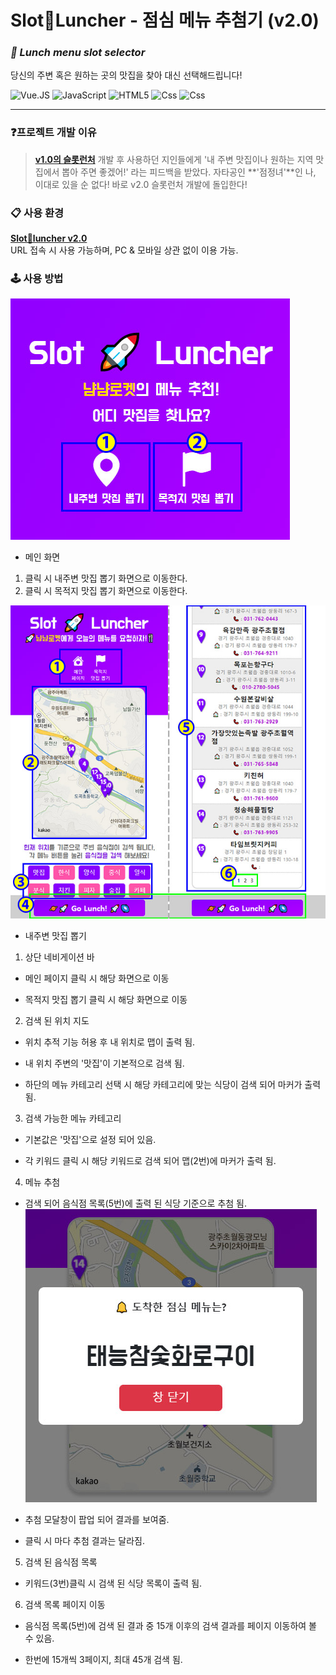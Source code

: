 # Slot🚀Luncher - 점심 메뉴 추첨기 (v2.0)
### _**🎰 Lunch menu slot selector**_  
당신의 주변 혹은 원하는 곳의 맛집을 찾아 대신 선택해드립니다!

<img alt="Vue.JS" src ="https://img.shields.io/badge/vue.Js-4FC08D.svg?&style=for-the-badge&logo=Vue.js&logoColor=white"/>  <img alt="JavaScript" src ="https://img.shields.io/badge/JavaScriipt-F7DF1E.svg?&style=for-the-badge&logo=JavaScript&logoColor=black"/> <img alt="HTML5" src ="https://img.shields.io/badge/HTML5-E34F26.svg?&style=for-the-badge&logo=HTML5&logoColor=white"/> <img alt="Css" src ="https://img.shields.io/badge/CSS3-1572B6.svg?&style=for-the-badge&logo=CSS3&logoColor=white"/> <img alt="Css" src ="https://img.shields.io/badge/Bootstrap-7952B3.svg?&style=for-the-badge&logo=Bootstrap&logoColor=white"/>   

---

### ❓프로젝트 개발 이유
> **[v1.0의 슬롯런처](https://dahonglin.github.io/SlotLuncher/)** 개발 후 사용하던 지인들에게
> '내 주변 맛집이나 원하는 지역 맛집에서 뽑아 주면 좋겠어!'
> 라는 피드백을 받았다.
> 자타공인 **'점정녀'**인 나, 이대로 있을 순 없다!
> 바로 v2.0 슬롯런처 개발에 돌입한다!

### 📋 사용 환경  
**[Slot🚀luncher v2.0](https://dahonglin.github.io/slot_map_api/)**  
URL 접속 시 사용 가능하며, PC & 모바일 상관 없이 이용 가능.

### 🕹 사용 방법
![image](https://raw.githubusercontent.com/Dahonglin/slot_map_api/master/mdimg/guide1.jpg)
* 메인 화면
 1. 클릭 시 내주변 맛집 뽑기 화면으로 이동한다.
 2. 클릭 시 목적지 맛집 뽑기 화면으로 이동한다.


![image](https://raw.githubusercontent.com/Dahonglin/slot_map_api/master/mdimg/guide2.jpg)
* 내주변 맛집 뽑기
 1. 상단 네비게이션 바
  - 메인 페이지 클릭 시 해당 화면으로 이동
  * 목적지 맛집 뽑기 클릭 시 해당 화면으로 이동 
 2. 검색 된 위치 지도
   - 위치 추적 기능 허용 후 내 위치로 맵이 출력 됨.
   * 내 위치 주변의 '맛집'이 기본적으로 검색 됨.
   - 하단의 메뉴 카테고리 선택 시 해당 카테고리에 맞는 식당이 검색 되어 마커가 출력 됨.
 3. 검색 가능한 메뉴 카테고리
   - 기본값은 '맛집'으로 설정 되어 있음.
   * 각 키워드 클릭 시 해당 키워드로 검색 되어 맵(2번)에 마커가 출력 됨.
 4. 메뉴 추첨
   - 검색 되어 음식점 목록(5번)에 출력 된 식당 기준으로 추첨 됨.
 ![image](https://raw.githubusercontent.com/Dahonglin/slot_map_api/master/mdimg/guide4.jpg)
   * 추첨 모달창이 팝업 되어 결과를 보여줌.
   - 클릭 시 마다 추첨 결과는 달라짐. 
 5. 검색 된 음식점 목록
   - 키워드(3번)클릭 시 검색 된 식당 목록이 출력 됨.
 6. 검색 목록 페이지 이동
   - 음식점 목록(5번)에 검색 된 결과 중 15개 이후의 검색 결과를 페이지 이동하여 볼 수 있음.
   * 한번에 15개씩 3페이지, 최대 45개 검색 됨.